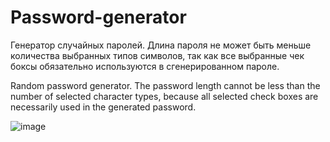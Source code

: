 # Password-generator
Генератор случайных паролей. 
Длина пароля не может быть меньше количества выбранных типов символов, так как все выбранные чек боксы обязательно используются в сгенерированном пароле.

Random password generator. 
The password length cannot be less than the number of selected character types, because all selected check boxes are necessarily used in the generated password.

![image](https://github.com/KsyDark/Password-generator/assets/57113088/9ef8edbf-14b2-4089-b4cc-7dfee8d2317f)
